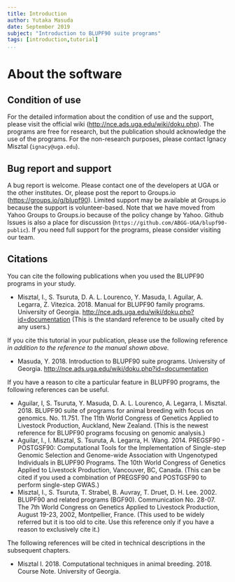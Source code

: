 ```yaml
---
title: Introduction
author: Yutaka Masuda
date: September 2019
subject: "Introduction to BLUPF90 suite programs"
tags: [introduction,tutorial]
...
```


About the software
==================

Condition of use
----------------

For the detailed information about the condition of use and the support, please visit the official wiki (<http://nce.ads.uga.edu/wiki/doku.php>).
The programs are free for research, but the publication should acknowledge the use of the programs.
For the non-research purposes, please contact Ignacy Misztal (`ignacy@uga.edu`).


Bug report and support
----------------------

A bug report is welcome.
Please contact one of the developers at UGA or the other institutes.
Or, please post the report to Groups.io (<https://groups.io/g/blupf90>).
Limited support may be available at Groups.io because the support is volunteer-based.
Note that we have moved from Yahoo Groups to Groups.io because of the policy change by Yahoo.
Github Issues is also a place for discussion (`https://github.com/ABGG-UGA/blupf90-public`).
If you need full support for the programs, please consider visiting our team.


Citations
---------

You can cite the following publications when you used the BLUPF90 programs in your study.

* Misztal, I., S. Tsuruta, D. A. L. Lourenco, Y. Masuda, I. Aguilar, A. Legarra, Z. Vitezica. 2018. Manual for BLUPF90 family programs. University of Georgia. <http://nce.ads.uga.edu/wiki/doku.php?id=documentation> (This is the standard reference to be usually cited by any users.)

If you cite this tutorial in your publication, please use the following reference *in addition to the reference to the manual shown above.*

* Masuda, Y. 2018. Introduction to BLUPF90 suite programs. University of Georgia. <http://nce.ads.uga.edu/wiki/doku.php?id=documentation>

If you have a reason to cite a particular feature in BLUPF90 programs, the following references can be useful.

* Aguilar, I, S. Tsuruta, Y. Masuda, D. A. L. Lourenco, A. Legarra, I. Misztal. 2018. BLUPF90 suite of programs for animal breeding with focus on genomics. No. 11.751. The 11th World Congress of Genetics Applied to Livestock Production, Auckland, New Zealand. (This is the newest reference for BLUPF90 programs focusing on genomic analysis.)
* Aguilar, I., I. Misztal, S. Tsuruta, A. Legarra, H. Wang. 2014. PREGSF90 - POSTGSF90: Computational Tools for the Implementation of Single-step Genomic Selection and Genome-wide Association with Ungenotyped Individuals in BLUPF90 Programs. The 10th World Congress of Genetics Applied to Livestock Production, Vancouver, BC, Canada. (This can be cited if you used a combination of PREGSF90 and POSTGSF90 to perform single-step GWAS.)
* Misztal, I., S. Tsuruta, T. Strabel, B. Auvray, T. Druet, D. H. Lee. 2002. BLUPF90 and related programs (BGF90). Communication No. 28-07. The 7th World Congress on Genetics Applied to Livestock Production, August 19-23, 2002, Montpellier, France. (This used to be widely referred but it is too old to cite. Use this reference only if you have a reason to exclusively cite it.)

The following references will be cited in technical descriptions in the subsequent chapters.

* Misztal I. 2018. Computational techniques in animal breeding. 2018. Course Note. University of Georgia.
